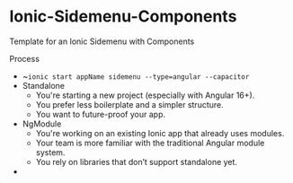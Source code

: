 # Ionic-Sidemenu-Components
Template for an Ionic Sidemenu with Components

Process
<ul>
  <li>~<code>ionic start appName sidemenu --type=angular --capacitor</code></li>
  <li>Standalone
    <ul>
      <li>You're starting a new project (especially with Angular 16+).</li>
      <li>You prefer less boilerplate and a simpler structure.</li>
      <li>You want to future-proof your app.</li>
    </ul>
  </li>
  <li>NgModule
    <ul>
      <li>You're working on an existing Ionic app that already uses modules.</li>
      <li>Your team is more familiar with the traditional Angular module system.</li>
      <li>You rely on libraries that don’t support standalone yet.</li>
    </ul>
  </li>
  <li></li>
</ul>